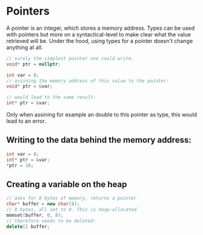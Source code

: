# Pointers 

A pointer is an integer, which stores a memory address. Types can be used with pointers but more on a syntactical-level to make clear what the value retrieved will be. 
Under the hood, using types for a pointer doesn't change anything at all. 

```cpp
// surely the simplest pointer one could write. 
void* ptr = nullptr; 
```

```cpp
int var = 8; 
// assining the memory address of this value to the pointer: 
void* ptr = &var; 

// would lead to the same result: 
int* ptr = &var; 
```

Only when assining for example an double to this pointer as type, this would lead to an error. 

## Writing to the data behind the memory address: 
```cpp 
int var = 8; 
int* ptr = &var; 
*ptr = 10; 

```

## Creating a variable on the heap

```cpp
// asks for 8 bytes of memory, returns a pointer 
char* buffer = new char[8]; 
// 8 bytes, all set to 0. This is heap-allocated 
memset(buffer, 0, 8); 
// therefore needs to be deleted: 
delete[] buffer; 
```